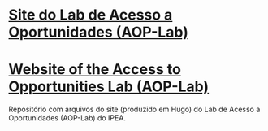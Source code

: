 # [Site do Lab de Acesso a Oportunidades (AOP-Lab)](https://www.ipea.gov.br/acessooportunidades/)

# [Website of the Access to Opportunities Lab (AOP-Lab)](https://www.ipea.gov.br/acessooportunidades/en/)

Repositório com arquivos do site (produzido em Hugo) do Lab de Acesso a Oportunidades (AOP-Lab) do IPEA.

